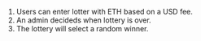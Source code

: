 1. Users can enter lotter with ETH based on a USD fee.
2. An admin decideds when lottery is over.
3. The lottery will select a random winner.
